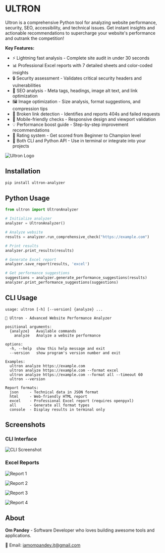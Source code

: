 # ULTRON

Ultron is a comprehensive Python tool for analyzing website performance, security, SEO, accessibility, and technical issues. Get instant insights and actionable recommendations to supercharge your website's performance and outrank the competition!

**Key Features:**
- ⚡ Lightning fast analysis - Complete site audit in under 30 seconds
- 📊 Professional Excel reports with 7 detailed sheets and color-coded insights
- 🔒 Security assessment - Validates critical security headers and vulnerabilities
- 📝 SEO analysis - Meta tags, headings, image alt text, and link optimization
- 🖼️ Image optimization - Size analysis, format suggestions, and compression tips
- 🔗 Broken link detection - Identifies and reports 404s and failed requests
- 📱 Mobile-friendly checks - Responsive design and viewport validation
- 💡 Performance boost guide - Step-by-step improvement recommendations
- 🎯 Rating system - Get scored from Beginner to Champion level
- 🤖 Both CLI and Python API - Use in terminal or integrate into your projects

![Ultron Logo](Assests/Logo.png)

## Installation

```bash
pip install ultron-analyzer
```

## Python Usage

```python
from ultron import UltronAnalyzer

# Initialize analyzer
analyzer = UltronAnalyzer()

# Analyze website
results = analyzer.run_comprehensive_check("https://example.com")

# Print results
analyzer.print_results(results)

# Generate Excel report
analyzer.save_report(results, 'excel')

# Get performance suggestions
suggestions = analyzer.generate_performance_suggestions(results)
analyzer.print_performance_suggestions(suggestions)
```

## CLI Usage

```
usage: ultron [-h] [--version] {analyze} ...

🤖 Ultron - Advanced Website Performance Analyzer

positional arguments:
  {analyze}   Available commands
    analyze   Analyze a website performance

options:
  -h, --help  show this help message and exit
  --version   show program's version number and exit

Examples:
  ultron analyze https://example.com
  ultron analyze https://example.com --format excel
  ultron analyze https://example.com --format all --timeout 60
  ultron --version

Report formats:
  json     - Technical data in JSON format
  html     - Web-friendly HTML report  
  excel    - Professional Excel report (requires openpyxl)
  all      - Generate all format types
  console  - Display results in terminal only
```

## Screenshots

### CLI Interface
![CLI Screenshot](Assests/CLI.png)

### Excel Reports
![Report 1](Assests/Report1.png)

![Report 2](Assests/Report2.png)

![Report 3](Assests/Report3.png)

![Report 4](Assests/Report4.png)

## About

**Om Pandey** - Software Developer who loves building awesome tools and applications.

📧 Email: iamompandey.it@gmail.com